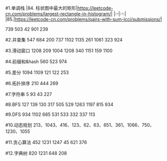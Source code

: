 #1.单调栈
|84. 柱状图中最大的矩形|https://leetcode-cn.com/problems/largest-rectangle-in-histogram/|
|:-|:-:|
|85.|https://leetcode-cn.com/problems/pairs-with-sum-lcci/submissions/|

739
503
42
901
239

#2.并查集
547
684
200
737
1102
1135
261
1061
323
924

#3.滑动窗口
1208
209
1004
1208
340
1151
159
1100

#4.前缀和&hash
560
523
974

#5.差分
1094
1109
121
122
253

#6.拓扑排序
210
444
269

#7.字符串
5
93
43
227

#8.BFS
127
139
130
317
505
529
1263
1197
815
934

#9.DFS
934
1102
685
531
533
332
337
113

#10.动态规划
213、1043、416、123、62、63、651、361、1066、750、1230、1055

#11.贪心算法
452
1231
1247
45
621
376

#12.字典树
820
1231
648
208
